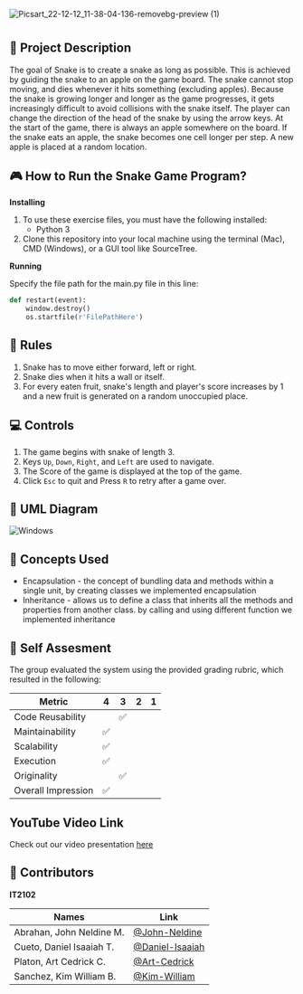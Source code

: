 ![Picsart_22-12-12_11-38-04-136-removebg-preview (1)](https://user-images.githubusercontent.com/113603567/206958029-2b924c0d-8261-4c48-8c75-c540ba04f284.png)


#


## 📝 Project Description


The goal of Snake is to create a snake as long as possible. This is achieved by guiding the
snake to an apple on the game board. The snake cannot stop moving, and dies whenever
it hits something (excluding apples). Because the snake is growing longer and longer as
the game progresses, it gets increasingly difficult to avoid collisions with the snake itself.
The player can change the direction of the head of the snake by using the arrow keys. At the
start of the game, there is always an apple somewhere on the board. If the snake eats an
apple, the snake becomes one cell longer per step. A new apple is placed at
a random location.


## 🎮 How to Run the Snake Game Program?

**Installing**
1. To use these exercise files, you must have the following installed:
	- Python 3
2. Clone this repository into your local machine using the terminal (Mac), CMD (Windows), or a GUI tool like SourceTree.

**Running**

Specify the file path for the main.py file in this line:

```python
def restart(event):
    window.destroy()
    os.startfile(r'FilePathHere')
```



## 🎲 Rules
1. Snake has to move either forward, left or right.
2. Snake dies when it hits a wall or itself.
3. For every eaten fruit, snake's length and player's score increases by 1 and a new fruit is generated on a random unoccupied place.

## 💻 Controls
1. The game begins with snake of length 3.
2. Keys `Up`, `Down`, `Right`, and `Left` are used to navigate.
3. The Score of the game is displayed at the top of the game.
4. Click `Esc` to quit and Press `R` to retry after a game over.


## 🏁 UML Diagram
![Windows](https://user-images.githubusercontent.com/113603567/206922338-c43e3aec-ed6a-4694-9160-78ceb79fcad8.jpg)


## 📐 Concepts Used

* Encapsulation - the concept of bundling data and methods within a single unit, by creating classes we implemented encapsulation
* Inheritance - allows us to define a class that inherits all the methods and properties from another class. by calling and using different function we implemented      	         inheritance



## 📝 Self Assesment

The group evaluated the system using the provided grading rubric, which resulted in the following:

| Metric             	| 4 	| 3 	| 2 	| 1 	|
|--------------------	|---	|---	|---	|---	|
| Code Reusability   	|   	| ✅ 	|       |   	|
| Maintainability    	|✅ 	|  	|   	|   	|
| Scalability        	| ✅ 	|   	|   	|   	|
| Execution          	|✅  	|  	|   	|   	|
| Originality        	|  	| ✅ 	|   	|   	|
| Overall Impression 	| ✅  	|   	|   	|   	|


## YouTube Video Link

Check out our video presentation [here](https://youtu.be/MLVtD6-7tvg)


## 🧾 Contributors

**IT2102**

| Names            	   | Link	                                                |
|--------------------------| ---------------------------------------------------------- |
| Abrahan, John Neldine M. |  [@John-Neldine](https://github.com/21-02497)              |
| Cueto, Daniel Isaaiah T. |  [@Daniel-Isaaiah](https://github.com/DanielIsaaiahCueto)  |  
| Platon, Art Cedrick C.   |  [@Art-Cedrick](https://github.com/Art-Cedrick)            | 
| Sanchez, Kim William B.  |  [@Kim-William](https://github.com/21-05298)               |


